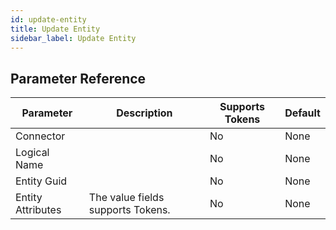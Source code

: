 ```yaml
---
id: update-entity
title: Update Entity
sidebar_label: Update Entity
---
```





## Parameter Reference
| Parameter | Description | Supports Tokens | Default |
| -- | -- | -- | -- |
| Connector |  | No | None |
| Logical Name |  | No | None |
| Entity Guid |  | No | None |
| Entity Attributes | The value fields supports Tokens. | No | None |
